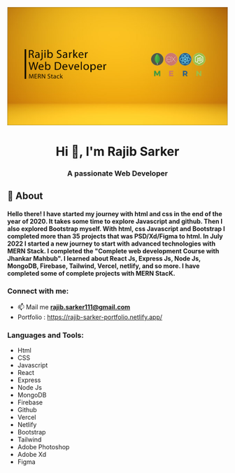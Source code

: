 <img src="/src/asssets/banner.png">
<h1 align="center">Hi 👋, I'm Rajib Sarker</h1>
<h3 align="center">A passionate Web Developer</h3>

## :dart: About ##
#### Hello there! I have started my journey with html and css in the end of the year of 2020. It takes some time to explore Javascript and github. Then I also explored Bootstrap myself. With html, css Javascript and Bootstrap I completed more than 35 projects that was PSD/Xd/Figma to html. In July 2022 I started a new journey to start with advanced technologies with MERN Stack. I completed the "Complete web development Course with Jhankar Mahbub". I learned about React Js, Express Js, Node Js, MongoDB, Firebase, Tailwind, Vercel, netlify, and so more. I have completed some of complete projects with MERN StacK. 

<h3 align="left">Connect with me:</h3>

* 📫 Mail me **rajib.sarker111@gmail.com**
* Portfolio : https://rajib-sarker-portfolio.netlify.app/

<p align="left">

</p>

<h3 align="left">Languages and Tools:</h3>
<div style="display: grid, border: 2px solid red, border-radius: 15px">

* Html
* CSS
* Javascript
* React
* Express
* Node Js
* MongoDB
* Firebase
* Github
* Vercel
* Netlify
* Bootstrap
* Tailwind
* Adobe Photoshop
* Adobe Xd
* Figma

</div>